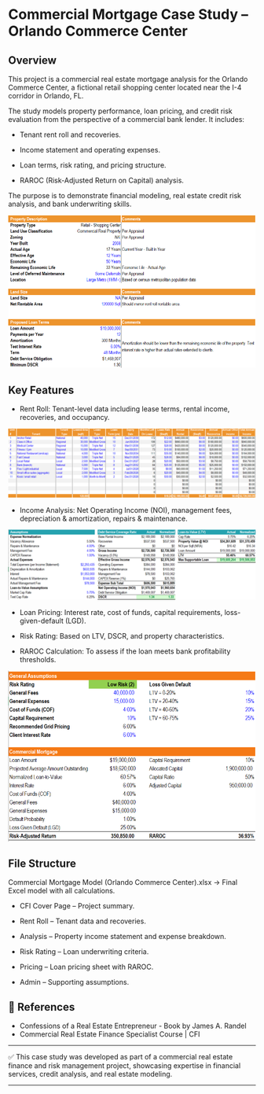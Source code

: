 # Commercial Mortgage Case Study – Orlando Commerce Center

## Overview

This project is a commercial real estate mortgage analysis for the Orlando Commerce Center, a fictional retail shopping center located near the I-4 corridor in Orlando, FL.

The study models property performance, loan pricing, and credit risk evaluation from the perspective of a commercial bank lender. It includes:

  - Tenant rent roll and recoveries.

  - Income statement and operating expenses.

  - Loan terms, risk rating, and pricing structure.

  - RAROC (Risk-Adjusted Return on Capital) analysis.

The purpose is to demonstrate financial modeling, real estate credit risk analysis, and bank underwriting skills.

![Commercial Mortgage Case Study](image/description.png "Commercial Mortgage Case Study")

## Key Features

- Rent Roll: Tenant-level data including lease terms, rental income, recoveries, and occupancy.

![Commercial Mortgage Case Study](image/rent_roll.png "Commercial Mortgage Case Study")

- Income Analysis: Net Operating Income (NOI), management fees, depreciation & amortization, repairs & maintenance.

![Commercial Mortgage Case Study](image/calculations.png "Commercial Mortgage Case Study")

- Loan Pricing: Interest rate, cost of funds, capital requirements, loss-given-default (LGD).

- Risk Rating: Based on LTV, DSCR, and property characteristics.

- RAROC Calculation: To assess if the loan meets bank profitability thresholds.

![Commercial Mortgage Case Study](image/pricing.png "Commercial Mortgage Case Study")

## File Structure

Commercial Mortgage Model (Orlando Commerce Center).xlsx → Final Excel model with all calculations.

- CFI Cover Page – Project summary.

- Rent Roll – Tenant data and recoveries.

- Analysis – Property income statement and expense breakdown.

- Risk Rating – Loan underwriting criteria.

- Pricing – Loan pricing sheet with RAROC.

- Admin – Supporting assumptions.

## 📎 References

* Confessions of a Real Estate Entrepreneur - Book by James A. Randel
* Commercial Real Estate Finance Specialist Course | CFI

---

✅ This case study was developed as part of a commercial real estate finance and risk management project, showcasing expertise in financial services, credit analysis, and real estate modeling.

---
